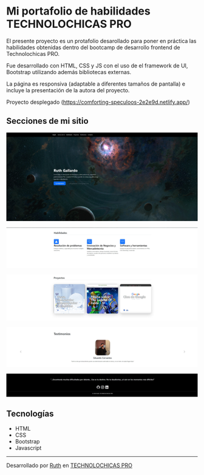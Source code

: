 # Mi portafolio de habilidades TECHNOLOCHICAS PRO

El presente proyecto es un protafolio desarollado para poner en práctica las habilidades obtenidas dentro del bootcamp de desarrollo frontend de Technolochicas PRO.

Fue desarrollado con HTML, CSS y JS con el uso de el framework de UI, Bootstrap utilizando además bibliotecas externas. 

La página es responsiva (adaptable a diferentes tamaños de pantalla) e incluye la presentación de la autora del proyecto.

Proyecto desplegado (https://comforting-speculoos-2e2e9d.netlify.app/)

## Secciones de mi sitio

![Presentación](assets/readme/1.jpeg)

![Habilidades](assets/readme/2.jpeg)

![Proyectos](assets/readme/3.jpeg)

![Testimonios](assets/readme/4.jpeg)

![Contacto](assets/readme/5.jpeg)


## Tecnologías


* HTML
* CSS
* Bootstrap 
* Javascript

---
Desarrollado  por [Ruth](https://www.instagram.com/schatten_neider?igsh=eDBhbmcwcGVvMWUx&utm_source=qr) en [TECHNOLOCHICAS PRO](https://tecnolochicas.mx/)